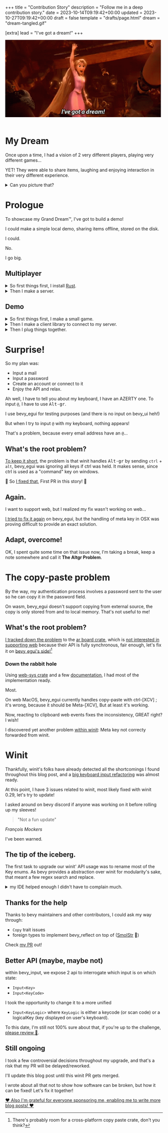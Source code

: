 +++
title = "Contribution Story"
description = "Follow me in a deep contribution story."
date = 2023-10-14T09:19:42+00:00
updated = 2023-10-27T09:19:42+00:00
draft = false
template = "drafts/page.html"
dream = "dream-tangled.gif"

[extra]
lead = "I've got a dream!"
+++

<img src="./dream-tangled.gif" alt="Raiponse singing 'I've got a dream'" />


<br />
<br />

# My Dream

Once upon a time, I had a vision of 2 very different players, playing very different games...

YET! They were able to share items, laughing and enjoying interaction in their very different experience.

<details><summary>Can you picture that?</summary>

If not, you can imagine a grandmother winning candies in her favorite match3 game,
sending sweat powerups to her grandchild playing his favorite action game.

Very different games, but very real impact! "Thanks Grandma!"

</details>

# Prologue

To showcase my Grand Dream™️, I've got to build a demo!

I could make a simple local demo, sharing items offline, stored on the disk.

I could.

No.

I go big.

## Multiplayer

<details><summary>So first things first, I install <a href=https://www.rust-lang.org>Rust</a>.</summary>
<img src="./too-easy.jpg" alt="a guy smiling, a text writing 'too easy'." />
</details>

<details><summary>Then I make a server.</summary>
<img src="./draw-the-rest-of-the-fucking-owl.jpg" alt="meme: draw circles, then draw an owl." />
</details>

## Demo

<details><summary>So first things first, I make a small game.</summary>
<img src="./too-easy.jpg" alt="a guy smiling, a text writing 'too easy'." />
</details>
<details><summary>Then I make a client library to connect to my server.</summary>
<img src="./coyote-run.jpg" alt="a cartoon coyote, preparing to run." />
</details>
<details><summary>Then I plug things together.</summary>
<img src="./coyote-wall.jpg" alt="a cartoon coyote, hitting a wall hard." />
</details>

# Surprise!

So my plan was:
- Input a mail
- Input a password
- Create an account or connect to it
- Enjoy the API and relax.

Ah well, I have to tell you about my keyboard, I have an AZERTY one. To input `@`, I have to use <kbd>Alt-gr</kbd>.

I use bevy_egui for testing purposes (and there is no input on bevy_ui heh!)

But when I try to input `@` with my keyboard, nothing appears!

That's a problem, because every email address have an `@`...

## What's the root problem?

[To keep it short](https://github.com/mvlabat/bevy_egui/pull/149), the problem is that winit handles <kbd>Alt-gr</kbd> by sending `ctrl` + `alt`,
bevy_egui was ignoring all keys if ctrl was held. It makes sense, since ctrl is used as a "command" key on windows.

🎉 So [I fixed that](https://github.com/mvlabat/bevy_egui/pull/149), First PR in this story! 🎉

## Again.

I want to support web, but I realized my fix wasn't working on web...

[I tried to fix it again](https://github.com/mvlabat/bevy_egui/pull/181) on bevy_egui, but the handling of meta key in OSX
was proving difficult to provide an exact solution.

## Adapt, overcome!

OK, I spent quite some time on that issue now, I'm taking a break, keep a note somewhere and call it **The Altgr Problem**.

# The **copy-paste problem**

By the way, my authentication process involves a password sent to the user so he can copy it in the password field.

On wasm, bevy_egui doesn't support copying from external source, the copy is only stored from and to local memory.
That's not useful to me!

## What's the root problem?

[I tracked down the problem](https://github.com/mvlabat/bevy_egui/pull/178) to the [ar board crate](https://github.com/1Password/arboard), which is [not interested in supporting web](https://github.com/1Password/arboard/issues/99) because their API is fully synchronous, fair enough, let's fix it on [bevy_egui's side!](https://github.com/mvlabat/bevy_egui/pull/178)[^3]

[^3]: There's probably room for a cross-platform copy paste crate, don't you think?

### Down the rabbit hole

Using [web-sys crate](https://rustwasm.github.io/wasm-bindgen/api/web_sys/) and a few [documentation](https://developer.mozilla.org/en-US/docs/Web/API/ClipboardEvent), I had most of the implementation ready.

Most.

On web MacOS, bevy_egui currently handles copy-paste with ctrl-[XCV] ; it's wrong, because it should be Meta-[XCV], But at least it's working.

Now, reacting to clipboard web events fixes the inconsistency, GREAT right? I wish!

I discovered yet another problem [within winit](https://github.com/mvlabat/bevy_egui/pull/178#issuecomment-1571038329):
Meta key not correcty forwarded from winit.

# Winit

Thankfully, winit's folks have already detected all the shortcomings I found throughout this blog post, and a [big keyboard input refactoring](https://github.com/rust-windowing/winit/pull/2662) was almost ready.

At this point, I have 3 issues related to winit, most likely fixed with winit 0.29, let's try to update!

I asked around on bevy discord if anyone was working on it before rolling up my sleeves!

> "Not a fun update"

_François Mockers_

I've been warned.

## The tip of the iceberg.

The first task to upgrade our winit' API usage was to rename most of the Key enums.
As bevy provides a abstraction over winit for modularity's sake, that meant a few regex search and replace.

<details><summary>my IDE helped enough I didn't have to complain much.</summary>

<img src="./replace.png" alt="Raiponse singing 'I've got a dream'" />

</details>

## Thanks for the help

Thanks to bevy maintainers and other contributors, I could ask my way through:
- `Copy` trait issues
- foreign types to implement bevy_reflect on top of ([SmolStr](https://github.com/bevyengine/bevy/pull/8771) 🎉)

Check [my PR](https://github.com/bevyengine/bevy/pull/8745) out!

## Better API (maybe, maybe not)

within bevy_input, we expose 2 api to interrogate which input is on which state:
- `Input<Key>`
- `Input<KeyCode>`

I took the opportunity to change it to a more unified
- `Input<KeyLogic>` where `KeyLogic` is either a keycode (or scan code) or a logicalKey (key displayed on user's keyboard).

To this date, I'm still not 100% sure about that, if you're up to the challenge, [please review 🙏](https://github.com/Vrixyz/bevy/pull/3).

## Still ongoing

I took a few controversial decisions throughout my upgrade, and that's a risk that my PR will be delayed/reworked.

I'll update this blog post until this winit PR gets merged.

I wrote about all that not to show how software can be broken, but how it can be fixed! Let's fix it together!

[❤️ Also I'm grateful for everyone sponsoring me, enabling me to write more blog posts!  ❤️](https://github.com/sponsors/Vrixyz)